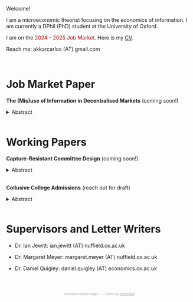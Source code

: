 Welcome! 

I am a microeconomic theorist focusing on the economics of information. I am currently a DPhil (PhD) student at the University of Oxford. 

I am on the <span style="color: #c00000;">2024 - 2025 Job Market</span>. Here is my [CV](docs/akkar_cv.pdf).

Reach me: akkarcarlos (AT) gmail.com

<!-- <a href="mailto:akkarcarlos@gmail.com">akkarcarlos@gmail.com</a> -->

<br />

# Job Market Paper

**The (Mis)use of Information in Decentralised Markets** (coming soon!) <!-- [paper] [short talk] [long talk] -->

<details>
  <summary>Abstract</summary>


  <br />
A seller offers an asset in a decentralised market. Buyers have private signals about their common value. I study whether the market becomes allocatively more efficient with (i) more buyers, (ii) better-informed buyers. Both increase the information available about buyers' common value, but also the adverse selection each buyer faces. With more buyers, trade surplus eventually increases and converges to the full-information upper bound if and only if the likelihood ratio of buyers' signals are unbounded from above. Otherwise, it eventually decreases and converges to the no-information lower bound. With better information about trades buyers would have accepted, trade surplus increases. With better information about trades they would have rejected, trade surplus decreases---unless adverse selection is irrelevant. For binary signals, a sharper characterisation emerges: stronger good news increase total surplus, but stronger bad news eventually decrease it.
  
</details>
<br />



# Working Papers

**Capture-Resistant Committee Design** (coming soon!) <!-- [paper] [short talk] [long talk] -->

<details>
  <summary>Abstract</summary>

  <br />  
A lobbyist wants to sway a committee towards implementing a policy by publicly designing and revealing the outcome of an experiment. Each committee member prefers to adopt the policy if the probability of its success exceeds her personal threshold. After the lobbyist reveals the outcome and before they vote, each committee member acquires additional, flexible but costly, private information about the chance of success. A <em>dictatorial</em> voting rule is optimal; it maximises the probability of adoption for a policy that will succeed, minimises it for a policy that will fail, and minimises every member’s information acquisition cost. The optimal dictator is <em>the most demanding member</em>---the member who would acquire the most evidence in favour of the policy before she implements it. 
  
</details>
<br />


**Collusive College Admissions** (reach out for draft) <!-- [paper] [short talk] [long talk] -->

<details>
  <summary>Abstract</summary>

  <br />
I study a matching market à la Azevedo and Leshno (2016), with two colleges and a continuum of students. Colleges differ in their "prestige" and choose how much to invest in their quality. Students have identical preferences over prestige and quality pairs, but face uncertainty over colleges' capacities. They are vertically differentiated in their "promise". I show that the Boston mechanism might leave both colleges better off relative to a mechanism that produces the unique ex post stable outcome. The college with lower prestige benefits from an <em>allocative effect</em>: it attracts some promising students away from its rival by offering a safer bet. The college with greater prestige benefits from a <em>competitive effect</em>: by conceding those students to its rival, it attenuates competition for the most promising ones. 
<!--I discuss how my finding can explain long-standing frictions in global college admission mechanisms. -->
  
</details>
<br />

# Supervisors and Letter Writers

* Dr. Ian Jewitt: ian.jewitt (AT) nuffield.ox.ac.uk 
<!-- <a href="mailto:ian.jewitt@nuffield.ox.ac.uk">ian.jewitt@nuffield.ox.ac.uk</a> -->
* Dr. Margaret Meyer: margaret.meyer (AT) nuffield.ox.ac.uk 
<!-- <a href="mailto:margaret.meyer@nuffield.ox.ac.uk">margaret.meyer@nuffield.ox.ac.uk</a> -->
* Dr. Daniel Quigley: daniel.quigley (AT) economics.ox.ac.uk 
<!-- <a href="mailto:daniel.quigley@economics.ox.ac.uk">daniel.quigley@economics.ox.ac.uk</a> -->


<br />
<br />
<p style="text-align: center; color: #a9a9a9; font-size: 8px;">
  Hosted on GitHub Pages ---; Theme by 
  <a href="https://github.com/orderedlist" style="color: inherit; text-decoration: underline;">orderedlist</a>
</p>
